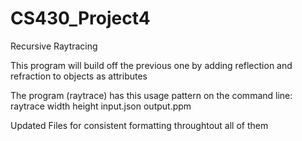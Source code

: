 # CS430_Project4

Recursive Raytracing

This program will build off the previous one by adding reflection and refraction to objects as attributes 

The program (raytrace) has this usage pattern on the command line:
raytrace width height input.json output.ppm

Updated Files for consistent formatting throughtout all of them
